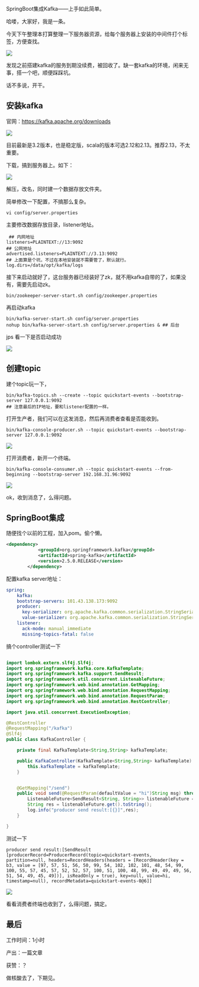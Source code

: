 SpringBoot集成Kafka——上手如此简单。

哈喽，大家好，我是一条。

今天下午整理本打算整理一下服务器资源，给每个服务器上安装的中间件打个标签，方便查找。

![](https://yitiaoit.oss-cn-beijing.aliyuncs.com/img/image-20220622151403232.png)

发现之前搭建kafka的服务到期没续费，被回收了。缺一套kafka的环境，闲来无事，搭一个吧，顺便踩踩坑。

话不多说，开干。

## 安装kafka

官网：https://kafka.apache.org/downloads

![](https://yitiaoit.oss-cn-beijing.aliyuncs.com/img/image-20220622151706520.png)

目前最新是3.2版本，也是稳定版，scala的版本可选2.12和2.13。推荐2.13，不太重要。

下载，搞到服务器上。如下：

![](https://yitiaoit.oss-cn-beijing.aliyuncs.com/img/image-20220622151901235.png)

解压，改名，同时建一个数据存放文件夹。

简单修改一下配置，不搞那么复杂。

```shell
vi config/server.properties
```

主要修改数据存放目录，listener地址。

```properties
 ## 内网地址
listeners=PLAINTEXT://13:9092 
## 公网地址
advertised.listeners=PLAINTEXT://3.13:9092 
## 上面算是个坑，不过在本地安装就不需要管了，默认就行。
log.dirs=/data/opt/kafka/logs
```

接下来启动就好了，这台服务器已经装好了zk，就不用kafka自带的了，如果没有，需要先启动zk。

```shell
bin/zookeeper-server-start.sh config/zookeeper.properties
```

再启动kafka

```shell
bin/kafka-server-start.sh config/server.properties
nohup bin/kafka-server-start.sh config/server.properties & ## 后台
```

jps 看一下是否启动成功

![](https://yitiaoit.oss-cn-beijing.aliyuncs.com/img/image-20220622152709218.png)

## 创建topic

建个topic玩一下，

```
bin/kafka-topics.sh --create --topic quickstart-events --bootstrap-server 127.0.0.1:9092
## 注意最后的IP地址，要和listener配置的一样。
```

打开生产者，我们可以在这发消息，然后再消费者查看是否能收到。

```
bin/kafka-console-producer.sh --topic quickstart-events --bootstrap-server 127.0.0.1:9092
```

![](https://yitiaoit.oss-cn-beijing.aliyuncs.com/img/image-20220622152932498.png)

打开消费者，新开一个终端。

```
bin/kafka-console-consumer.sh --topic quickstart-events --from-beginning --bootstrap-server 192.168.31.96:9092
```

![](https://yitiaoit.oss-cn-beijing.aliyuncs.com/img/image-20220622153134975.png)

ok，收到消息了，么得问题。

## SpringBoot集成

随便找个以前的工程，加入pom。偷个懒。

```xml
<dependency>
            <groupId>org.springframework.kafka</groupId>
            <artifactId>spring-kafka</artifactId>
            <version>2.5.0.RELEASE</version>
        </dependency>
```

配置kafka server地址：

```yml
spring:
    kafka:
    bootstrap-servers: 101.43.138.173:9092
    producer:
      key-serializer: org.apache.kafka.common.serialization.StringSerializer
      value-serializer: org.apache.kafka.common.serialization.StringSerializer
    listener:
      ack-mode: manual_immediate
      missing-topics-fatal: false
```

搞个controller测试一下

```java

import lombok.extern.slf4j.Slf4j;
import org.springframework.kafka.core.KafkaTemplate;
import org.springframework.kafka.support.SendResult;
import org.springframework.util.concurrent.ListenableFuture;
import org.springframework.web.bind.annotation.GetMapping;
import org.springframework.web.bind.annotation.RequestMapping;
import org.springframework.web.bind.annotation.RequestParam;
import org.springframework.web.bind.annotation.RestController;

import java.util.concurrent.ExecutionException;

@RestController
@RequestMapping("/kafka")
@Slf4j
public class KafkaController {

    private final KafkaTemplate<String,String> kafkaTemplate;

    public KafkaController(KafkaTemplate<String,String> kafkaTemplate) {
        this.kafkaTemplate = kafkaTemplate;
    }


    @GetMapping("/send")
    public void send(@RequestParam(defaultValue = "hi")String msg) throws ExecutionException, InterruptedException {
        ListenableFuture<SendResult<String, String>> listenableFuture = kafkaTemplate.send("quickstart-events", msg);
        String res = listenableFuture.get().toString();
        log.info("producer send result:[{}]",res);
    }

}

```

测试一下

```
producer send result:[SendResult [producerRecord=ProducerRecord(topic=quickstart-events, partition=null, headers=RecordHeaders(headers = [RecordHeader(key = b3, value = [97, 57, 51, 56, 50, 99, 54, 102, 102, 101, 48, 54, 99, 100, 55, 57, 45, 57, 52, 52, 57, 100, 51, 100, 48, 99, 49, 49, 49, 56, 51, 54, 49, 45, 49])], isReadOnly = true), key=null, value=hi, timestamp=null), recordMetadata=quickstart-events-0@6]]

```

![](https://yitiaoit.oss-cn-beijing.aliyuncs.com/img/image-20220622153612796.png)

看看消费者终端也收到了，么得问题，搞定。

## 最后

工作时间：1小时

产出：一篇文章

获赞：？

做核酸去了，下期见。